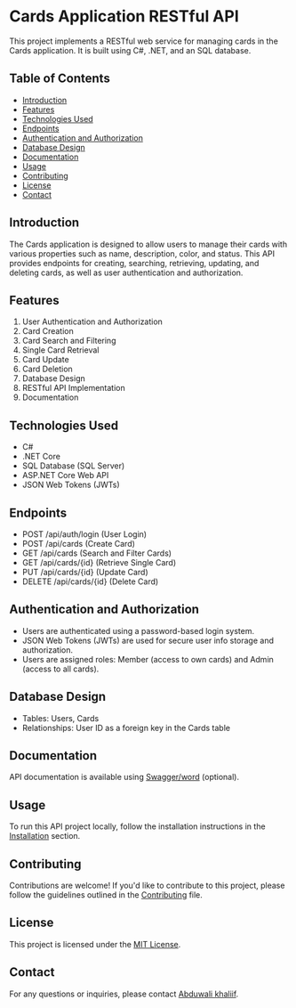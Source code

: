 # Cards Application RESTful API

This project implements a RESTful web service for managing cards in the Cards application. It is built using C#, .NET, and an SQL database.

## Table of Contents

- [Introduction](#introduction)
- [Features](#features)
- [Technologies Used](#technologies-used)
- [Endpoints](#endpoints)
- [Authentication and Authorization](#authentication-and-authorization)
- [Database Design](#database-design)
- [Documentation](#documentation)
- [Usage](#usage)
- [Contributing](#contributing)
- [License](#license)
- [Contact](#contact)

## Introduction

The Cards application is designed to allow users to manage their cards with various properties such as name, description, color, and status. This API provides endpoints for creating, searching, retrieving, updating, and deleting cards, as well as user authentication and authorization.

## Features

1. User Authentication and Authorization
2. Card Creation
3. Card Search and Filtering
4. Single Card Retrieval
5. Card Update
6. Card Deletion
7. Database Design
8. RESTful API Implementation
9. Documentation

## Technologies Used

- C#
- .NET Core
- SQL Database (SQL Server)
- ASP.NET Core Web API
- JSON Web Tokens (JWTs)

## Endpoints

- POST /api/auth/login (User Login)
- POST /api/cards (Create Card)
- GET /api/cards (Search and Filter Cards)
- GET /api/cards/{id} (Retrieve Single Card)
- PUT /api/cards/{id} (Update Card)
- DELETE /api/cards/{id} (Delete Card)

## Authentication and Authorization

- Users are authenticated using a password-based login system.
- JSON Web Tokens (JWTs) are used for secure user info storage and authorization.
- Users are assigned roles: Member (access to own cards) and Admin (access to all cards).

## Database Design

- Tables: Users, Cards
- Relationships: User ID as a foreign key in the Cards table

## Documentation

API documentation is available using [Swagger/word](#) (optional).

## Usage

To run this API project locally, follow the installation instructions in the [Installation](#installation) section.

## Contributing

Contributions are welcome! If you'd like to contribute to this project, please follow the guidelines outlined in the [Contributing](CONTRIBUTING.md) file.

## License

This project is licensed under the [MIT License](LICENSE).

## Contact

For any questions or inquiries, please contact [Abduwali khaliif](mailto:abduwaliabdullahi23@gmail.com).
